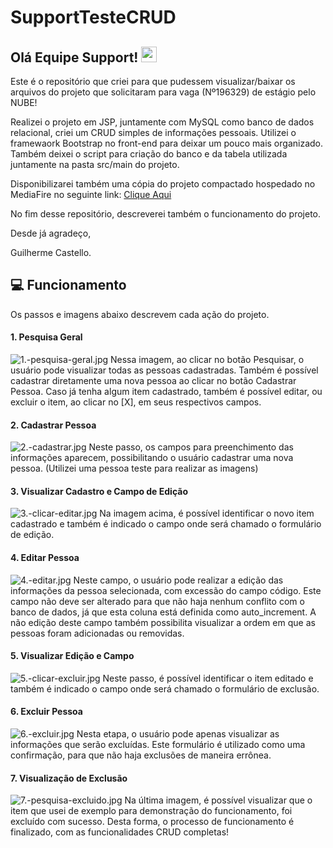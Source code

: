 # SupportTesteCRUD

## Olá Equipe Support! <img src="https://media.giphy.com/media/hvRJCLFzcasrR4ia7z/giphy.gif" width="25px">

Este é o repositório que criei para que pudessem visualizar/baixar os arquivos do projeto que solicitaram para vaga (Nº196329) de estágio pelo NUBE!

Realizei o projeto em JSP, juntamente com MySQL como banco de dados relacional, criei um CRUD simples de informações pessoais. Utilizei o framewaork Bootstrap no front-end  para deixar um pouco mais organizado.
Também deixei o script para criação do banco e da tabela utilizada juntamente na pasta src/main do projeto.

Disponibilizarei também uma cópia do projeto compactado hospedado no MediaFire no seguinte link: <a href="https://www.mediafire.com/file/hyn2b0efcxwhjgh/SupportTesteCRUD.rar/file#">Clique Aqui</a>

No fim desse repositório, descreverei também o funcionamento do projeto.

Desde já agradeço,

Guilherme Castello.

## 💻 Funcionamento
Os passos e imagens abaixo descrevem cada ação do projeto.
#### 1. Pesquisa Geral
<img src="https://www.imagemhost.com.br/images/2021/05/17/1.-pesquisa-geral.jpg" alt="1.-pesquisa-geral.jpg" border="0" />
Nessa imagem, ao clicar no botão Pesquisar, o usuário pode visualizar todas as pessoas cadastradas. Também é possível cadastrar diretamente uma nova pessoa ao clicar no botão Cadastrar Pessoa. Caso já tenha algum item cadastrado, também é possível editar, ou excluir o item, ao clicar no [X], em seus respectivos campos.


#### 2. Cadastrar Pessoa
<img src="https://www.imagemhost.com.br/images/2021/05/17/2.-cadastrar.jpg" alt="2.-cadastrar.jpg" border="0" />
Neste passo, os campos para preenchimento das informações aparecem, possibilitando o usuário cadastrar uma nova pessoa. (Utilizei uma pessoa teste para realizar as imagens)

#### 3. Visualizar Cadastro e Campo de Edição
<img src="https://www.imagemhost.com.br/images/2021/05/17/3.-clicar-editar.jpg" alt="3.-clicar-editar.jpg" border="0" />
Na imagem acima, é possível identificar o novo item cadastrado e também é indicado o campo onde será chamado o formulário de edição.

#### 4. Editar Pessoa
<img src="https://www.imagemhost.com.br/images/2021/05/17/4.-editar.jpg" alt="4.-editar.jpg" border="0"></a>
Neste campo, o usuário pode realizar a edição das informações da pessoa selecionada, com excessão do campo código. Este campo não deve ser alterado para que não haja nenhum conflito com o banco de dados, já que esta coluna está definida como auto_increment. A não edição deste campo também possibilita visualizar a ordem em que as pessoas foram adicionadas ou removidas.

#### 5. Visualizar Edição e Campo 
<img src="https://www.imagemhost.com.br/images/2021/05/17/5.-clicar-excluir.jpg" alt="5.-clicar-excluir.jpg" border="0"></a>
Neste passo, é possível identificar o item editado e também é indicado o campo onde será chamado o formulário de exclusão.

#### 6. Excluir Pessoa
<img src="https://www.imagemhost.com.br/images/2021/05/17/6.-excluir.jpg" alt="6.-excluir.jpg" border="0"></a>
Nesta etapa, o usuário pode apenas visualizar as informações que serão excluídas. Este formulário é utilizado como uma confirmação, para que não haja exclusões de maneira errônea.

#### 7. Visualização de Exclusão
<img src="https://www.imagemhost.com.br/images/2021/05/17/7.-pesquisa-excluido.jpg" alt="7.-pesquisa-excluido.jpg" border="0" />
Na última imagem, é possível visualizar que o item que usei de exemplo para demonstração do funcionamento, foi excluído com sucesso. Desta forma, o processo de funcionamento é finalizado, com as funcionalidades CRUD completas! 
